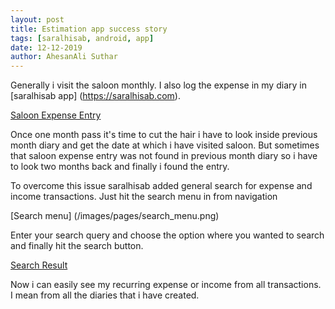 ```yaml
---
layout: post
title: Estimation app success story
tags: [saralhisab, android, app]
date: 12-12-2019
author: AhesanAli Suthar
---
```

Generally i visit the saloon monthly. I also log the expense in my diary in [saralhisab app] (https://saralhisab.com).

[Saloon Expense Entry](/images/pages/expense_entry.png)

Once one month pass it's time to cut the hair i have to look inside previous month diary and get the date at which i have visited saloon. But sometimes that saloon expense entry was not found in previous month diary so i have to look two months back and finally i found the entry.

To overcome this issue saralhisab added general search for expense and income transactions. Just hit the search menu in from navigation

[Search menu] (/images/pages/search_menu.png)

Enter your search query and choose the option where you wanted to search and finally hit the search button.

[Search Result](/images/pages/search_result.png)

Now i can easily see my recurring expense or income from all transactions. I mean from all the diaries that i have created.
